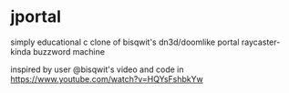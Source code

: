 # jportal
simply educational c clone of bisqwit's dn3d/doomlike portal raycaster-kinda buzzword machine 

inspired by user @bisqwit's video and code in https://www.youtube.com/watch?v=HQYsFshbkYw
